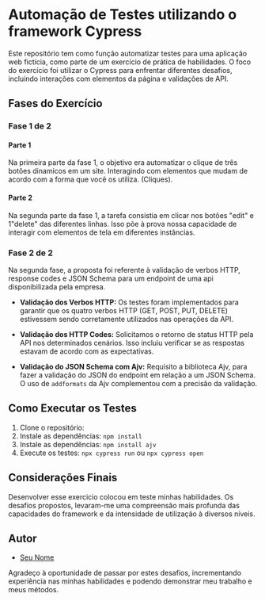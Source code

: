 # Automação de Testes utilizando o framework Cypress

Este repositório tem como função automatizar testes para uma aplicação web fictícia, como parte de um exercício de prática de habilidades. 
O foco do exercício foi utilizar o Cypress para enfrentar diferentes desafios, incluindo interações com elementos da página e validações de API.

## Fases do Exercício

### Fase 1 de 2

#### Parte 1
Na primeira parte da fase 1, o objetivo era automatizar o clique de três botões dinamicos em um site.
Interagindo com elementos que mudam de acordo com a forma que você os utiliza. (Cliques).

#### Parte 2
Na segunda parte da fase 1, a tarefa consistia em clicar nos botões "edit" e 1"delete" das diferentes linhas. Isso põe à prova nossa capacidade de interagir com elementos de tela em diferentes instâncias.

### Fase 2 de 2

Na segunda fase, a proposta foi referente à validação de verbos HTTP, response codes e JSON Schema para um endpoint de uma api disponibilizada pela empresa.

- **Validação dos Verbos HTTP:** Os testes foram implementados para garantir que os quatro verbos HTTP (GET, POST, PUT, DELETE) estivessem sendo corretamente utilizados nas operações da API.

- **Validação dos HTTP Codes:** Solicitamos o retorno de status HTTP pela API nos determinados cenários. Isso incluiu verificar se as respostas estavam de acordo com as expectativas.

- **Validação do JSON Schema com Ajv:** Requisito a biblioteca Ajv, para fazer a validação do JSON do endpoint em relação a um JSON Schema. O uso de `addformats` da Ajv complementou com a precisão da validação.

## Como Executar os Testes

1. Clone o repositório: 
2. Instale as dependências: `npm install`
3. Instale as dependências: `npm install ajv`
4. Execute os testes: `npx cypress run` ou `npx cypress open`

## Considerações Finais

Desenvolver esse exercicio colocou em teste minhas habilidades.
Os desafios propostos, levaram-me uma compreensão mais profunda das capacidades do framework e da intensidade de utilização à diversos níveis.

## Autor

- [Seu Nome](https://github.com/SeuGithub)

Agradeço à oportunidade de passar por estes desafios, incrementando experiência nas minhas habilidades e podendo demonstrar meu trabalho e meus métodos.
